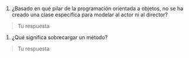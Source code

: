 1. ¿Basado en qué pilar de la programación orientada a objetos, no se ha creado una clase específica para modelar al actor ni al director?
> Tu respuesta
1. ¿Qué significa sobrecargar un método?
> Tu respuesta